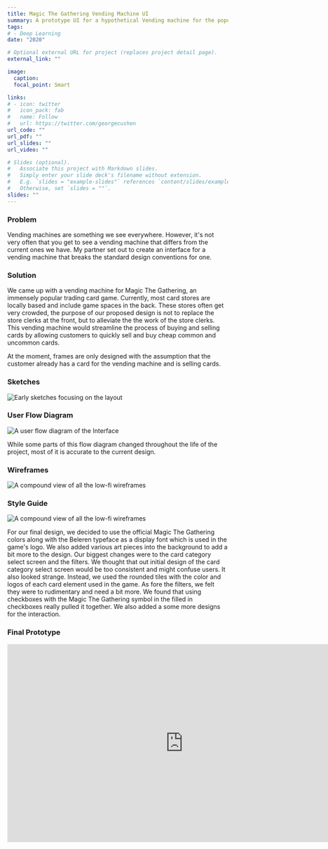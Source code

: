 ```yaml
---
title: Magic The Gathering Vending Machine UI
summary: A prototype UI for a hypothetical Vending machine for the popular trading card game Magic The Gathering (MTG).
tags:
# - Deep Learning
date: "2020"

# Optional external URL for project (replaces project detail page).
external_link: ""

image:
  caption: 
  focal_point: Smart

links:
# - icon: twitter
#   icon_pack: fab
#   name: Follow
#   url: https://twitter.com/georgecushen
url_code: ""
url_pdf: ""
url_slides: ""
url_video: ""

# Slides (optional).
#   Associate this project with Markdown slides.
#   Simply enter your slide deck's filename without extension.
#   E.g. `slides = "example-slides"` references `content/slides/example-slides.md`.
#   Otherwise, set `slides = ""`.
slides: ""
---
```


<h3>Problem</h3>


Vending machines are something we see everywhere. However, it's not very often that you get to see a vending machine that differs from the current ones we have. My partner set out to create an interface for a vending machine that breaks the standard design conventions for one.


<h3>Solution</h3>


We came up with a vending machine for Magic The Gathering, an immensely popular trading card game. Currently, most card stores are locally based and include game spaces in the back. These stores often get very crowded, the purpose of our proposed design is not to replace the store clerks at the front, but to alleviate the the work of the store clerks. This vending machine would streamline the process of buying and selling cards by allowing customers to quickly sell and buy cheap common and uncommon cards.

At the moment, frames are only designed with the assumption that the customer already has a card for the vending machine and is selling cards. 

<h3>Sketches</h3>

<img src="/media/portfolio/MTGV/sketches.png" alt="Early sketches focusing on the layout">

<h3>User Flow Diagram</h3>

<img src="/media/portfolio/MTGV/flow.png" alt="A user flow diagram of the Interface">

While some parts of this flow diagram changed throughout the life of the project, most of it is accurate to the current design. 

<h3>Wireframes</h3>

<img src="/media/portfolio/MTGV/wireframes.png" alt="A compound view of all the low-fi wireframes">

<h3>Style Guide</h3>

<img src="/media/portfolio/MTGV/styleguide.png" alt="A compound view of all the low-fi wireframes">

For our final design, we decided to use the official Magic The Gathering colors along with the Beleren typeface as a display font which is used in the game's logo. We also added various art pieces into the background to add a bit more to the design. Our biggest changes were to the card category select screen and the filters. We thought that out initial design of the card category select screen would be too consistent and might confuse users. It also looked strange. Instead, we used the rounded tiles with the color and logos of each card element used in the game. As fore the filters, we felt they were to rudimentary and need a bit more. We found that using checkboxes with the Magic The Gathering symbol in the filled in checkboxes really pulled it together. We also added a some more designs for the interaction. 

<h3>Final Prototype</h3>

<iframe style="border: 1px solid rgba(0, 0, 0, 0.1);" width="800" height="450" src="https://www.figma.com/embed?embed_host=share&url=https%3A%2F%2Fwww.figma.com%2Fproto%2FsDW38BfMENB7mm0p1anmJu%2FMTG-Vending-Project%3Fpage-id%3D56466%253A190%26node-id%3D56466%253A714%26viewport%3D1062%252C542%252C0.09153234213590622%26scaling%3Dmin-zoom" allowfullscreen></iframe>
